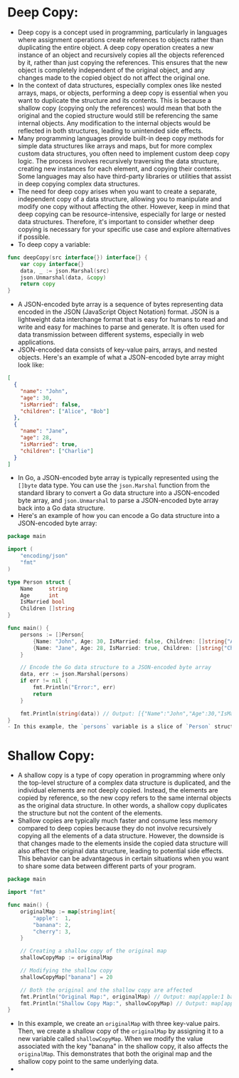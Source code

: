 # Deep Copy:
- Deep copy is a concept used in programming, particularly in languages where assignment operations create references to objects rather than duplicating the entire object. A deep copy operation creates a new instance of an object and recursively copies all the objects referenced by it, rather than just copying the references. This ensures that the new object is completely independent of the original object, and any changes made to the copied object do not affect the original one.
- In the context of data structures, especially complex ones like nested arrays, maps, or objects, performing a deep copy is essential when you want to duplicate the structure and its contents. This is because a shallow copy (copying only the references) would mean that both the original and the copied structure would still be referencing the same internal objects. Any modification to the internal objects would be reflected in both structures, leading to unintended side effects.
- Many programming languages provide built-in deep copy methods for simple data structures like arrays and maps, but for more complex custom data structures, you often need to implement custom deep copy logic. The process involves recursively traversing the data structure, creating new instances for each element, and copying their contents. Some languages may also have third-party libraries or utilities that assist in deep copying complex data structures.
- The need for deep copy arises when you want to create a separate, independent copy of a data structure, allowing you to manipulate and modify one copy without affecting the other. However, keep in mind that deep copying can be resource-intensive, especially for large or nested data structures. Therefore, it's important to consider whether deep copying is necessary for your specific use case and explore alternatives if possible.
- To deep copy a variable:
```go
func deepCopy(src interface{}) interface{} {
	var copy interface{}
	data, _ := json.Marshal(src)
	json.Unmarshal(data, &copy)
	return copy
}
```
- A JSON-encoded byte array is a sequence of bytes representing data encoded in the JSON (JavaScript Object Notation) format. JSON is a lightweight data interchange format that is easy for humans to read and write and easy for machines to parse and generate. It is often used for data transmission between different systems, especially in web applications.
- JSON-encoded data consists of key-value pairs, arrays, and nested objects. Here's an example of what a JSON-encoded byte array might look like:
```json
[
  {
    "name": "John",
    "age": 30,
    "isMarried": false,
    "children": ["Alice", "Bob"]
  },
  {
    "name": "Jane",
    "age": 28,
    "isMarried": true,
    "children": ["Charlie"]
  }
]
```
- In Go, a JSON-encoded byte array is typically represented using the `[]byte` data type. You can use the `json.Marshal` function from the standard library to convert a Go data structure into a JSON-encoded byte array, and `json.Unmarshal` to parse a JSON-encoded byte array back into a Go data structure.
- Here's an example of how you can encode a Go data structure into a JSON-encoded byte array:
```GO
package main

import (
	"encoding/json"
	"fmt"
)

type Person struct {
	Name     string
	Age      int
	IsMarried bool
	Children []string
}

func main() {
	persons := []Person{
		{Name: "John", Age: 30, IsMarried: false, Children: []string{"Alice", "Bob"}},
		{Name: "Jane", Age: 28, IsMarried: true, Children: []string{"Charlie"}},
	}

	// Encode the Go data structure to a JSON-encoded byte array
	data, err := json.Marshal(persons)
	if err != nil {
		fmt.Println("Error:", err)
		return
	}

	fmt.Println(string(data)) // Output: [{"Name":"John","Age":30,"IsMarried":false,"Children":["Alice","Bob"]},{"Name":"Jane","Age":28,"IsMarried":true,"Children":["Charlie"]}]
}
- In this example, the `persons` variable is a slice of `Person` structs. We use `json.Marshal` to encode the `persons` slice into a JSON-encoded byte array (`data`). The string(`data`) call converts the byte array to a string so that we can print the JSON-encoded data to the console.
```
# Shallow Copy:
- A shallow copy is a type of copy operation in programming where only the top-level structure of a complex data structure is duplicated, and the individual elements are not deeply copied. Instead, the elements are copied by reference, so the new copy refers to the same internal objects as the original data structure. In other words, a shallow copy duplicates the structure but not the content of the elements.
- Shallow copies are typically much faster and consume less memory compared to deep copies because they do not involve recursively copying all the elements of a data structure. However, the downside is that changes made to the elements inside the copied data structure will also affect the original data structure, leading to potential side effects. This behavior can be advantageous in certain situations when you want to share some data between different parts of your program.
```go
package main

import "fmt"

func main() {
	originalMap := map[string]int{
		"apple":  1,
		"banana": 2,
		"cherry": 3,
	}

	// Creating a shallow copy of the original map
	shallowCopyMap := originalMap

	// Modifying the shallow copy
	shallowCopyMap["banana"] = 20

	// Both the original and the shallow copy are affected
	fmt.Println("Original Map:", originalMap) // Output: map[apple:1 banana:20 cherry:3]
	fmt.Println("Shallow Copy Map:", shallowCopyMap) // Output: map[apple:1 banana:20 cherry:3]
}
```
- In this example, we create an `originalMap` with three key-value pairs. Then, we create a shallow copy of the `originalMap` by assigning it to a new variable called `shallowCopyMap`. When we modify the value associated with the key "banana" in the shallow copy, it also affects the `originalMap`. This demonstrates that both the original map and the shallow copy point to the same underlying data.
- 